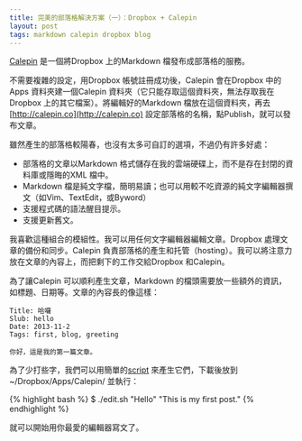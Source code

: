 ```yaml
---
title: 完美的部落格解決方案（一）：Dropbox + Calepin
layout: post
tags: markdown calepin dropbox blog
---
```

<!-- what -->
[Calepin](http://calepin.co) 是一個將Dropbox 上的Markdown 檔發布成部落格的服務。

<!-- how -->
不需要複雜的設定，用Dropbox 帳號註冊成功後，Calepin 會在Dropbox 中的Apps 資料夾建一個Calepin 資料夾（它只能存取這個資料夾，無法存取我在Dropbox 上的其它檔案）。將編輯好的Markdown 檔放在這個資料夾，再去[http://calepin.co](http://calepin.co) 設定部落格的名稱，點Publish，就可以發布文章。

<!-- why -->
雖然產生的部落格較陽春，也沒有太多可自訂的選項，不過仍有許多好處：

- 部落格的文章以Markdown 格式儲存在我的雲端硬碟上，而不是存在封閉的資料庫或隱晦的XML 檔中。
- Markdown 檔是純文字檔，簡明易讀；也可以用較不吃資源的純文字編輯器撰文（如Vim、TextEdit，或Byword）
- 支援程式碼的語法醒目提示。
- 支援更新舊文。

<!-- why(detail) -->
我喜歡這種組合的模組性。我可以用任何文字編輯器編輯文章。Dropbox 處理文章的備份和同步。Calepin 負責部落格的產生和托管（hosting）。我可以將注意力放在文章的內容上，而把剩下的工作交給Dropbox 和Calepin。

<!-- how(detail) -->
為了讓Calepin 可以順利產生文章，Markdown 的檔頭需要放一些額外的資訊，如標題、日期等。文章的內容長的像這樣：

    Title: 哈囉
    Slub: hello
    Date: 2013-11-2
    Tags: first, blog, greeting
    
    你好，這是我的第一篇文章。

為了少打些字，我們可以用簡單的[script](https://github.com/kuanyingchou/calepin-tools/blob/master/edit.sh) 來產生它們，下載後放到~/Dropbox/Apps/Calepin/ 並執行：

{% highlight bash %}
$ ./edit.sh "Hello" "This is my first post."
{% endhighlight %}

就可以開始用你最愛的編輯器寫文了。

